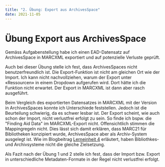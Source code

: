 ```yaml
---
title: "2. Übung: Export aus ArchivesSpace"
date: 2021-11-05
---
```


<h1>Übung Export aus ArchivesSpace</h1>

<p>Gemäss Aufgabenstellung habe ich einen EAD-Datensatz auf ArchivesSpace in MARCXML exportiert und auf potenzielle Verluste geprüft.</p>

<p>Auch bei dieser Übung stelle ich fest, dass ArchivesSpaces nicht benutzerfreundlich ist. Die Export-Funktion ist nicht am gleichen Ort wie der Import. Ich kann nicht nachvollziehen, warum der Export unter «Ressourcen» in einem Dropdown aufgerufen wird. Dort hätte ich die Funktion nicht erwartet. Der Export in MARCXML ist dann aber rasch ausgeführt.<br> </p>

<p>Beim Vergleich des exportierten Datensatzes in MARCXML mit der Version in ArchivesSpaces konnte ich Unterschiede feststellen. Jedoch ist die Beurteilung schwierig, da es schwer lesbar ist. Der Export scheint, wie auch schon der Import, nicht verlustfrei erfolgt zu sein. So finde ich bspw. die "Finding Aid Data" im MARCXML-Export nicht. Offensichtlich stimmen die Mappingregeln nicht. Dies lässt sich damit erklären, dass MARC21 für Bibliotheken konzipiert wurde, ArchivesSpace aber als Archiv-System ausgelegt ist. Wie im Blogbeitrag <a href="https://melakae.github.io/bain_lerntagebuch/2021/11/05/lerneinheit_4.html" target="_blank">Lerneinheit 4</a> erläutert, haben Bibliothkes- und Archivsysteme nicht die gleiche Zielsetzung.</p>

<p>Als Fazit nach der Übung 1 und 2 stelle ich fest, dass der Import bzw. Export in unterschiedliche Metadaten-Formate in der Regel nicht verlustfrei erfolgt.</p>

